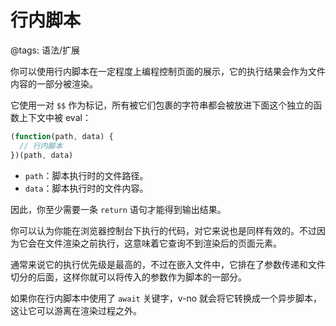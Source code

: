 # 行内脚本

@tags: 语法/扩展

你可以使用行内脚本在一定程度上编程控制页面的展示，它的执行结果会作为文件内容的一部分被渲染。

它使用一对 `$$` 作为标记，所有被它们包裹的字符串都会被放进下面这个独立的函数上下文中被 eval：

```js
(function(path, data) {
  // 行内脚本
})(path, data)
```

- `path`：脚本执行时的文件路径。
- `data`：脚本执行时的文件内容。

因此，你至少需要一条 `return` 语句才能得到输出结果。

你可以认为你能在浏览器控制台下执行的代码，对它来说也是同样有效的。不过因为它会在文件渲染之前执行，这意味着它查询不到渲染后的页面元素。

通常来说它的执行优先级是最高的，不过在嵌入文件中，它排在了参数传递和文件切分的后面，这样你就可以将传入的参数作为脚本的一部分。

如果你在行内脚本中使用了 `await` 关键字，v-no 就会将它转换成一个异步脚本，这让它可以游离在渲染过程之外。
